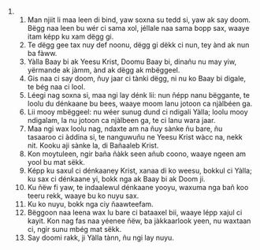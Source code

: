 <ol>
  <li>
    <ol>
      <li>Man njiit li maa leen di bind, yaw soxna su tedd si, yaw ak say doom. Bëgg naa leen bu wér ci sama xol, jéllale naa sama bopp sax, waaye itam képp ku xam dëgg gi.</li>
      <li>Te dëgg gee tax nuy def noonu, dëgg gi dëkk ci nun, tey ànd ak nun ba fàww.</li>
      <li>Yàlla Baay bi ak Yeesu Krist, Doomu Baay bi, dinañu nu may yiw, yërmande ak jàmm, ànd ak dëgg ak mbëggeel.</li>
      <li>Gis naa ci say doom, ñuy jaar ci tànki dëgg, ni nu ko Baay bi digale, te bég naa ci lool.</li>
      <li>Léegi nag soxna si, maa ngi lay dénk lii: nun ñépp nanu bëggante, te loolu du dénkaane bu bees, waaye moom lanu jotoon ca njàlbéen ga.</li>
      <li>Lii mooy mbëggeel: nu wéer sunug dund ci ndigali Yàlla; loolu mooy ndigalam, la nu jotoon ca njàlbeen ga, te ci lanu wara jaar.</li>
      <li>Maa ngi wax loolu nag, ndaxte am na ñuy sànke ñu bare, ñu tasaaroo ci àddina si, te nanguwuñu ne Yeesu Krist wàcc na, nekk nit. Kooku aji sànke la, di Bañaaleb Krist.</li>
      <li>Kon moytuleen, ngir baña ñàkk seen añub coono, waaye ngeen am yool bu mat sëkk.</li>
      <li>Képp ku saxul ci dénkaaney Krist, xanaa di ko weesu, bokkul ci Yàlla; ku sax ci dénkaane yi, bokk nga ak Baay bi ak Doom ji.</li>
      <li>Ku ñëw fi yaw, te indaalewul dénkaane yooyu, waxuma nga bañ koo teeru rekk, waaye bu ko nuyu sax.</li>
      <li>Ku ko nuyu, bokk nga ciy ñaawteefam.</li>
      <li>Bëggoon naa leena wax lu bare ci bataaxel bii, waaye lépp xajul ci kayit. Kon nag fas naa yéenee ñëw, ba jàkkaarlook yeen, nu waxtaan ci, ngir sunu mbég mat sëkk.</li>
      <li>Say doomi rakk, ji Yàlla tànn, ñu ngi lay nuyu.</li>
    </ol>
  </li>
</ol>